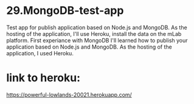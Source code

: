 # 29.MongoDB-test-app

Test app for publish application based on Node.js and MongoDB. As the hosting of the application, I'll use Heroku, install the data on the mLab platform.
First experiance with MongoDB I'll learned how to publish your application based on Node.js and MongoDB.
As the hosting of the application, I used Heroku.

# link to heroku:
 https://powerful-lowlands-20021.herokuapp.com/
